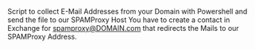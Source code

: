 Script to collect E-Mail Addresses from your Domain with Powershell and send the file to our SPAMProxy Host
You have to create a contact in Exchange for spamproxy@DOMAIN.com that redirects the Mails to our SPAMProxy Address.